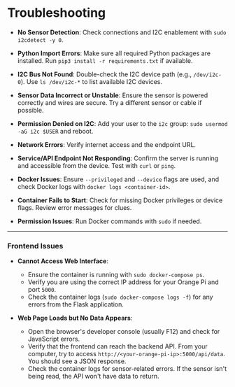 
# Troubleshooting


- **No Sensor Detection**: Check connections and I2C enablement with `sudo i2cdetect -y 0`.

- **Python Import Errors**: Make sure all required Python packages are installed. Run `pip3 install -r requirements.txt` if available.

- **I2C Bus Not Found**: Double-check the I2C device path (e.g., `/dev/i2c-0`). Use `ls /dev/i2c-*` to list available I2C devices.

- **Sensor Data Incorrect or Unstable**: Ensure the sensor is powered correctly and wires are secure. Try a different sensor or cable if possible.

- **Permission Denied on I2C**: Add your user to the `i2c` group: `sudo usermod -aG i2c $USER` and reboot.

- **Network Errors**: Verify internet access and the endpoint URL.

- **Service/API Endpoint Not Responding**: Confirm the server is running and accessible from the device. Test with `curl` or `ping`.

- **Docker Issues**: Ensure `--privileged` and `--device` flags are used, and check Docker logs with `docker logs <container-id>`.

- **Container Fails to Start**: Check for missing Docker privileges or device flags. Review error messages for clues.

- **Permission Issues**: Run Docker commands with `sudo` if needed.

---

### Frontend Issues

- **Cannot Access Web Interface**:
  - Ensure the container is running with `sudo docker-compose ps`.
  - Verify you are using the correct IP address for your Orange Pi and port `5000`.
  - Check the container logs (`sudo docker-compose logs -f`) for any errors from the Flask application.

- **Web Page Loads but No Data Appears**:
  - Open the browser's developer console (usually F12) and check for JavaScript errors.
  - Verify that the frontend can reach the backend API. From your computer, try to access `http://<your-orange-pi-ip>:5000/api/data`. You should see a JSON response.
  - Check the container logs for sensor-related errors. If the sensor isn't being read, the API won't have data to return.
